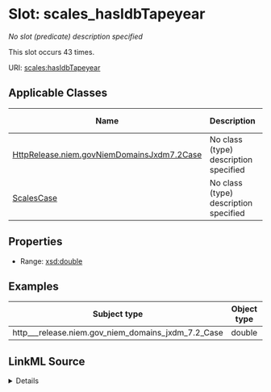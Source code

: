 

# Slot: scales_hasIdbTapeyear


_No slot (predicate) description specified_






This slot occurs 43 times.


URI: [scales:hasIdbTapeyear](http://schemas.scales-okn.org/rdf/scales#hasIdbTapeyear)



<!-- no inheritance hierarchy -->





## Applicable Classes

| Name | Description | Modifies Slot |
| --- | --- | --- |
| [HttpRelease.niem.govNiemDomainsJxdm7.2Case](../classes/HttpRelease.niem.govNiemDomainsJxdm7.2Case.md) | No class (type) description specified |  yes  |
| [ScalesCase](../classes/ScalesCase.md) | No class (type) description specified |  no  |







## Properties

* Range: [xsd:double](http://www.w3.org/2001/XMLSchema#double)






## Examples

| Subject type | Object type | Example subject | Example object | Occurrences |
| --- | --- | --- | --- | --- |
| http___release.niem.gov_niem_domains_jxdm_7.2_Case | double | scales:CivilCase | 1988.0 | 43 |




## LinkML Source

<details>

```yaml
name: scales_hasIdbTapeyear
annotations:
  count:
    tag: count
    value: 43
description: No slot (predicate) description specified
examples:
- object:
    example_object: '1988.0'
    example_object_type: double
    example_predicate: scales:hasIdbTapeyear
    example_subject: scales:CivilCase
    example_subject_type: http___release.niem.gov_niem_domains_jxdm_7.2_Case
from_schema: scales-kg
rank: 1000
slot_uri: scales:hasIdbTapeyear
alias: scales_hasIdbTapeyear
domain_of:
- http___release.niem.gov_niem_domains_jxdm_7.2_Case
- scales_Case
range: double

```
</details>